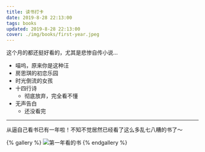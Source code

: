 ```yaml
---
title: 读书打卡
date: 2019-8-28 22:13:00
tags: books
updated: 2019-8-28 22:13:00
cover: ./img/books/first-year.jpeg
---
```


这个月的都还挺好看的，尤其是悲惨自传小说...

- 喵呜，原来你是这种汪
- 房思琪的初恋乐园
- 时光倒流的女孩
- 十四行诗
    - 彻底放弃，完全看不懂
- 无声告白
    - 还没看完

---

从逼自己看书已有一年啦！不知不觉居然已经看了这么多乱七八糟的书了～

{% gallery %}
![第一年看的书](./img/books/first-year.jpeg)
{% endgallery %}
